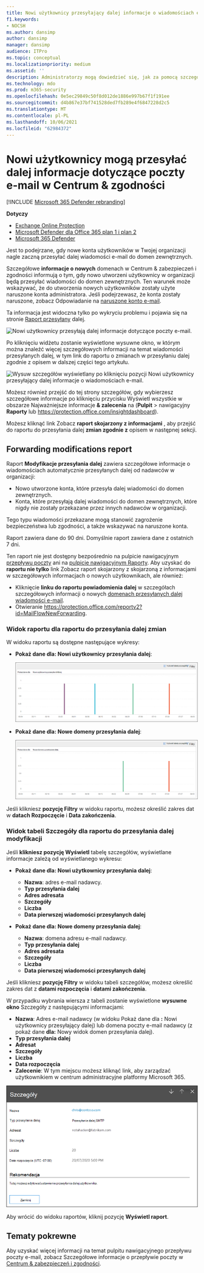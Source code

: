 ```yaml
---
title: Nowi użytkownicy przesyłający dalej informacje o wiadomościach e-mail
f1.keywords:
- NOCSH
ms.author: dansimp
author: dansimp
manager: dansimp
audience: ITPro
ms.topic: conceptual
ms.localizationpriority: medium
ms.assetid: ''
description: Administratorzy mogą dowiedzieć się, jak za pomocą szczegółowych informacji o nowych użytkownikach przesyłających dalej wiadomości e-mail w Centrum zgodności usługi & Security & zbadać, kiedy użytkownicy w ich organizacji będą przesyłać dalej wiadomości do nowych domen.
ms.technology: mdo
ms.prod: m365-security
ms.openlocfilehash: 0e5ec29849c50f8d012de1886e997b67f1f191ee
ms.sourcegitcommit: d4b867e37bf741528ded7fb289e4f6847228d2c5
ms.translationtype: MT
ms.contentlocale: pl-PL
ms.lasthandoff: 10/06/2021
ms.locfileid: "62984372"
---
```

# <a name="new-users-forwarding-email-insight-in-the-security--compliance-center"></a>Nowi użytkownicy mogą przesyłać dalej informacje dotyczące poczty e-mail w Centrum & zgodności

[!INCLUDE [Microsoft 365 Defender rebranding](../includes/microsoft-defender-for-office.md)]

**Dotyczy**
- [Exchange Online Protection](exchange-online-protection-overview.md)
- [Microsoft Defender dla Office 365 plan 1 i plan 2](defender-for-office-365.md)
- [Microsoft 365 Defender](../defender/microsoft-365-defender.md)

Jest to podejrzane, gdy nowe konta użytkowników w Twojej organizacji nagle zaczną przesyłać dalej wiadomości e-mail do domen zewnętrznych.

Szczegółowe **informacje o nowych** domenach w Centrum & zabezpieczeń [](https://protection.office.com) i zgodności informują o tym, gdy nowo utworzeni użytkownicy w organizacji będą przesyłać wiadomości do domen zewnętrznych. Ten warunek może wskazywać, że do utworzenia nowych użytkowników zostały użyte naruszone konta administratora. Jeśli podejrzewasz, że konta zostały naruszone, zobacz Odpowiadanie na [naruszone konto e-mail](responding-to-a-compromised-email-account.md).

Ta informacja jest widoczna tylko po wykryciu problemu i pojawia się na stronie [Raport przesyłany](view-mail-flow-reports.md#forwarding-report) dalej.

![Nowi użytkownicy przesyłają dalej informacje dotyczące poczty e-mail.](../../media/mfi-new-users-forwarding-email.png)

Po kliknięciu widżetu zostanie wyświetlone wysuwne okno, w którym można znaleźć więcej szczegółowych informacji na temat wiadomości przesyłanych dalej, w tym [](#forwarding-modifications-report) link do raportu o zmianach w przesyłaniu dalej zgodnie z opisem w dalszej części tego artykułu.

![Wysuw szczegółów wyświetlany po kliknięciu pozycji Nowi użytkownicy przesyłający dalej informacje o wiadomościach e-mail.](../../media/mfi-new-users-forwarding-email-details.png)

Możesz również przejść do tej strony szczegółów, gdy wybierzesz szczegółowe informacje po kliknięciu przycisku Wyświetl wszystkie w obszarze Najważniejsze informacje **& zalecenia** na (**Pulpit** \> nawigacyjny **Raporty** lub <https://protection.office.com/insightdashboard>).

Możesz kliknąć link Zobacz **raport skojarzony z informacjami** , aby przejść do raportu do przesyłania dalej **zmian zgodnie z** opisem w następnej sekcji.

## <a name="forwarding-modifications-report"></a>Forwarding modifications report

Raport **Modyfikacje przesyłania dalej** zawiera szczegółowe informacje o wiadomościach automatycznie przesyłanych dalej od nadawców w organizacji:

- Nowo utworzone konta, które przesyła dalej wiadomości do domen zewnętrznych.
- Konta, które przesyłają dalej wiadomości do domen zewnętrznych, które nigdy nie zostały przekazane przez innych nadawców w organizacji.

Tego typu wiadomości przekazane mogą stanowić zagrożenie bezpieczeństwa lub zgodności, a także wskazywać na naruszone konta.

Raport zawiera dane do 90 dni. Domyślnie raport zawiera dane z ostatnich 7 dni.

Ten raport nie jest dostępny bezpośrednio na pulpicie nawigacyjnym [przepływu poczty](mail-flow-insights-v2.md) ani na [pulpicie nawigacyjnym Raporty](view-mail-flow-reports.md). Aby uzyskać do **raportu nie tylko** link Zobacz raport skojarzony z skojarzoną z informacjami w szczegółowych informacjach o nowych użytkownikach, ale również:

- Kliknięcie **linku do raportu powiadomienia dalej** w szczegółach szczegółowych informacji o nowych [domenach przesyłanych dalej wiadomości e-mail](mfi-new-domains-being-forwarded-email.md).
- Otwieranie <https://protection.office.com/reportv2?id=MailFlowNewForwarding>.

### <a name="report-view-for-the-forwarding-modifications-report"></a>Widok raportu dla raportu do przesyłania dalej zmian

W widoku raportu są dostępne następujące wykresy:

- **Pokaż dane dla: Nowi użytkownicy przesyłania dalej**:

  ![Widok Nowi użytkownicy przesyłający dalej w raporcie do modyfikacji przesyłania dalej.](../../media/forwarding-modifications-report-new-forwarding-users.png)

- **Pokaż dane dla: Nowe domeny przesyłania dalej**:

  ![Nowy widok domen przesyłanych dalej w raporcie o zmianach w przesyłaniu dalej.](../../media/forwarding-modifications-report-new-forwarded-domains.png)

Jeśli klikniesz **pozycję Filtry** w widoku raportu, możesz określić zakres dat w **datach Rozpoczęcie** i **Data zakończenia**.

### <a name="details-table-view-for-the-forwarding-modifications-report"></a>Widok tabeli Szczegóły dla raportu do przesyłania dalej modyfikacji

Jeśli **klikniesz pozycję Wyświetl** tabelę szczegółów, wyświetlane informacje zależą od wyświetlanego wykresu:

- **Pokaż dane dla: Nowi użytkownicy przesyłania dalej**:

  - **Nazwa**: adres e-mail nadawcy.
  - **Typ przesyłania dalej**
  - **Adres adresata**
  - **Szczegóły**
  - **Liczba**
  - **Data pierwszej wiadomości przesyłanych dalej**

- **Pokaż dane dla: Nowe domeny przesyłania dalej**:

  - **Nazwa**: domena adresu e-mail nadawcy.
  - **Typ przesyłania dalej**
  - **Adres adresata**
  - **Szczegóły**
  - **Liczba**
  - **Data pierwszej wiadomości przesyłanych dalej**

Jeśli klikniesz **pozycję Filtry** w widoku tabeli szczegółów, możesz określić zakres dat z **datami rozpoczęcia** i **datami zakończenia**.

W przypadku wybrania wiersza z tabeli zostanie wyświetlone **wysuwne okno** Szczegóły z następującymi informacjami:

- **Nazwa**: Adres e-mail nadawcy (w widoku Pokaż dane dla **:** Nowi użytkownicy przesyłający dalej) lub domena poczty e-mail nadawcy (z pokaż dane **dla:** Nowy widok domen przesyłania dalej).
- **Typ przesyłania dalej**
- **Adresat**
- **Szczegóły**
- **Liczba**
- **Data rozpoczęcia**
- **Zalecenie**: W tym miejscu możesz kliknąć link, aby zarządzać użytkownikiem w centrum administracyjne platformy Microsoft 365.

![Wysuw szczegółów z tabeli szczegółów widoku Nowi użytkownicy przesyłający dalej w raporcie Do modyfikowania przesyłania dalej.](../../media/mfi-forwarding-modifications-report-new-forwarding-users-view-details-table-details.png)

Aby wrócić do widoku raportów, kliknij pozycję **Wyświetl raport**.

## <a name="related-topics"></a>Tematy pokrewne

Aby uzyskać więcej informacji na temat pulpitu nawigacyjnego przepływu poczty e-mail, zobacz Szczegółowe informacje o przepływie poczty w [Centrum & zabezpieczeń i zgodności](mail-flow-insights-v2.md).
